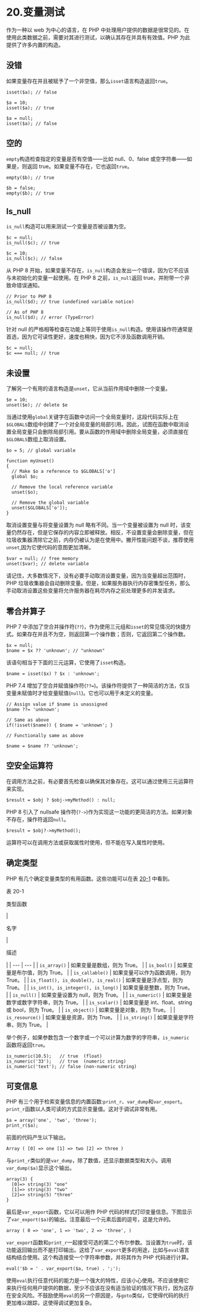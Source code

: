 # 20.变量测试

作为一种以 web 为中心的语言，在 PHP 中处理用户提供的数据是很常见的。在使用此类数据之前，需要对其进行测试，以确认其存在并具有有效值。PHP 为此提供了许多内置的构造。

## 没错

如果变量存在并且被赋予了一个非空值，那么`isset`语言构造返回`true`。

```
isset($a); // false

$a = 10;
isset($a); // true

$a = null;
isset($a); // false

```

## 空的

`empty`构造检查指定的变量是否有空值——比如 null、0、false 或空字符串——如果是，则返回 true。如果变量不存在，它也返回`true`。

```
empty($b); // true

$b = false;
empty($b); // true

```

## Is_null

`is_null`构造可以用来测试一个变量是否被设置为空。

```
$c = null;
is_null($c); // true

$c = 10;
is_null($c); // false

```

从 PHP 8 开始，如果变量不存在，`is_null`构造会发出一个错误，因为它不应该与未初始化的变量一起使用。在 PHP 8 之前，`is_null`返回 true，并附带一个非致命错误通知。

```
// Prior to PHP 8
is_null($d); // true (undefined variable notice)

// As of PHP 8
is_null($d); // error (TypeError)

```

针对 null 的严格相等检查在功能上等同于使用`is_null`构造。使用该操作符通常是首选，因为它可读性更好，速度也稍快，因为它不涉及函数调用开销。

```
$c = null;
$c === null; // true

```

## 未设置

了解另一个有用的语言构造是`unset`，它从当前作用域中删除一个变量。

```
$e = 10;
unset($e); // delete $e

```

当通过使用`global`关键字在函数中访问一个全局变量时，这段代码实际上在`$GLOBALS`数组中创建了一个对全局变量的局部引用。因此，试图在函数中取消设置全局变量只会删除局部引用。要从函数的作用域中删除全局变量，必须直接在`$GLOBALS`数组上取消设置。

```
$o = 5; // global variable

function myUnset()
{
  // Make $o a reference to $GLOBALS['o']
  global $o;

  // Remove the local reference variable
  unset($o);

  // Remove the global variable
  unset($GLOBALS['o']);
}

```

取消设置变量与将变量设置为 null 略有不同。当一个变量被设置为 null 时，该变量仍然存在，但是它保存的内容立即被释放。相反，不设置变量会删除变量，但在垃圾收集器清除它之前，内存仍被认为是在使用中。撇开性能问题不谈，推荐使用`unset`,因为它使代码的意图更加清晰。

```
$var = null; // free memory
unset($var); // delete variable

```

请记住，大多数情况下，没有必要手动取消设置变量，因为当变量超出范围时，PHP 垃圾收集器会自动删除变量。但是，如果服务器执行内存密集型任务，那么手动取消设置这些变量将允许服务器在耗尽内存之前处理更多的并发请求。

## 零合并算子

PHP 7 中添加了空合并操作符(`??`)，作为使用三元组和`isset`的常见情况的快捷方式。如果存在并且不为空，则返回第一个操作数；否则，它返回第二个操作数。

```
$x = null;
$name = $x ?? 'unknown'; // "unknown"

```

该语句相当于下面的三元运算，它使用了`isset`构造。

```
$name = isset($x) ? $x : 'unknown';

```

PHP 7.4 增加了空合并赋值操作符(`??=`)。该操作符提供了一种简洁的方法，仅当变量未赋值时才给变量赋值(`null`)。它也可以用于未定义的变量。

```
// Assign value if $name is unassigned
$name ??= 'unknown';

// Same as above
if(!isset($name)) { $name = 'unknown'; }

// Functionally same as above

$name = $name ?? 'unknown';

```

## 空安全运算符

在调用方法之前，有必要首先检查以确保其对象存在。这可以通过使用三元运算符来实现。

```
$result = $obj ? $obj->myMethod() : null;

```

PHP 8 引入了 nullsafe 操作符(`?->`)作为实现这一功能的更简洁的方法。如果对象不存在，操作符返回`null`。

```
$result = $obj?->myMethod();

```

运算符可以在调用方法或获取属性时使用，但不能在写入属性时使用。

## 确定类型

PHP 有几个确定变量类型的有用函数。这些功能可以在表 [20-1](#Tab1) 中看到。

表 20-1

类型函数

<colgroup><col class="tcol1 align-left"> <col class="tcol2 align-left"></colgroup> 
| 

名字

 | 

描述

 |
| --- | --- |
| `is_array()` | 如果变量是数组，则为 True。 |
| `is_bool()` | 如果变量是布尔值，则为 True。 |
| `is_callable()` | 如果变量可以作为函数调用，则为 True。 |
| `is_float(), is_double(), is_real()` | 如果变量是浮点型，则为 True。 |
| `is_int(), is_integer(), is_long()` | 如果变量是整数，则为 True。 |
| `is_null()` | 如果变量设置为 null，则为 True。 |
| `is_numeric()` | 如果变量是数字或数字字符串，则为 True。 |
| `is_scalar()` | 如果变量是 int、float、string 或 bool，则为 True。 |
| `is_object()` | 如果变量是对象，则为 True。 |
| `is_resource()` | 如果变量是资源，则为 True。 |
| `is_string()` | 如果变量是字符串，则为 True。 |

举个例子，如果参数包含一个数字或一个可以计算为数字的字符串，`is_numeric`函数将返回`true`。

```
is_numeric(10.5);   // true  (float)
is_numeric('33');   // true  (numeric string)
is_numeric('text'); // false (non-numeric string)

```

## 可变信息

PHP 有三个用于检索变量信息的内置函数:`print_r`、`var_dump`和`var_export`。`print_r`函数以人类可读的方式显示变量值。这对于调试非常有用。

```
$a = array('one', 'two', 'three');
print_r($a);

```

前面的代码产生以下输出。

```
Array ( [0] => one [1] => two [2] => three )

```

与`print_r`类似的是`var_dump`，除了数值，还显示数据类型和大小。调用`var_dump($a)`显示这个输出。

```
array(3) {
  [0]=> string(3) "one"
  [1]=> string(3) "two"
  [2]=> string(5) "three"
}

```

最后是`var_export`函数，它以可以用作 PHP 代码的样式打印变量信息。下图显示了`var_export($a)`的输出。注意最后一个元素后面的逗号，这是允许的。

```
array ( 0 => 'one', 1 => 'two', 2 => 'three', )

```

`var_export`函数和`print_r`一起接受可选的第二个布尔参数。当设置为`true`时，该功能返回输出而不是打印输出。这给了`var_export`更多的用途，比如与`eval`语言结构结合使用。这个构造接受一个字符串参数，并将其作为 PHP 代码进行计算。

```
eval('$b = ' . var_export($a, true) . ';');

```

使用`eval`执行任意代码的能力是一个强大的特性，应该小心使用。不应该使用它来执行任何用户提供的数据，至少不应该在没有适当验证的情况下执行，因为这存在安全风险。不鼓励使用`eval`的另一个原因是，与`goto`类似，它使得代码的执行更加难以跟踪，这使得调试更加复杂。